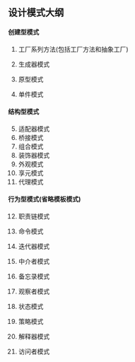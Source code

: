 ## 设计模式大纲

#### 创建型模式

1. 工厂系列方法(包括工厂方法和抽象工厂)

2. 生成器模式

3. 原型模式

4. 单件模式

#### 结构型模式

5. 适配器模式
6. 桥接模式
7. 组合模式
8. 装饰器模式
9. 外观模式
10. 享元模式
11. 代理模式

#### 行为型模式(省略模板模式)

12. 职责链模式

13. 命令模式

14. 迭代器模式

15. 中介者模式

16. 备忘录模式

17. 观察者模式

18. 状态模式

19. 策略模式

20. 解释器模式

21. 访问者模式